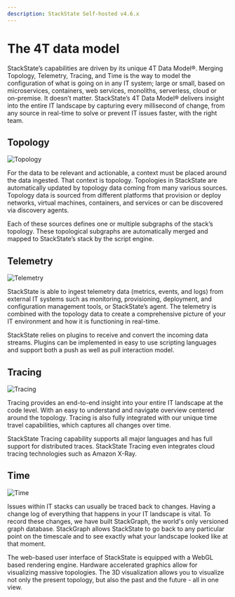 ```yaml
---
description: StackState Self-hosted v4.6.x
---
```


# The 4T data model

StackState’s capabilities are driven by its unique 4T Data Model®. Merging Topology, Telemetry, Tracing, and Time is the way to model the configuration of what is going on in any IT system; large or small, based on microservices, containers, web services, monoliths, serverless, cloud or on-premise. It doesn’t matter. StackState’s 4T Data Model® delivers insight into the entire IT landscape by capturing every millisecond of change, from any source in real-time to solve or prevent IT issues faster, with the right team.

## Topology

![Topology](../../.gitbook/assets/4T_Topolog_UnderDaHood-1.png)

For the data to be relevant and actionable, a context must be placed around the data ingested. That context is topology. Topologies in StackState are automatically updated by topology data coming from many various sources. Topology data is sourced from different platforms that provision or deploy networks, virtual machines, containers, and services or can be discovered via discovery agents.

Each of these sources defines one or multiple subgraphs of the stack’s topology. These topological subgraphs are automatically merged and mapped to StackState’s stack by the script engine.

## Telemetry

![Telemetry](../../.gitbook/assets/4T_Telemetry_UnderDaHood-1.png)

StackState is able to ingest telemetry data \(metrics, events, and logs\) from external IT systems such as monitoring, provisioning, deployment, and configuration management tools, or StackState’s agent. The telemetry is combined with the topology data to create a comprehensive picture of your IT environment and how it is functioning in real-time.

StackState relies on plugins to receive and convert the incoming data streams. Plugins can be implemented in easy to use scripting languages and support both a push as well as pull interaction model.

## Tracing

![Tracing](../../.gitbook/assets/4T_Tracing_UnderDaHood-1.png)

Tracing provides an end-to-end insight into your entire IT landscape at the code level. With an easy to understand and navigate overview centered around the topology. Tracing is also fully integrated with our unique time travel capabilities, which captures all changes over time.

StackState Tracing capability supports all major languages and has full support for distributed traces. StackState Tracing even integrates cloud tracing technologies such as Amazon X-Ray.

## Time

![Time](../../.gitbook/assets/4T_Time_UnderDaHood-1.png)

Issues within IT stacks can usually be traced back to changes. Having a change log of everything that happens in your IT landscape is vital. To record these changes, we have built StackGraph, the world's only versioned graph database. StackGraph allows StackState to go back to any particular point on the timescale and to see exactly what your landscape looked like at that moment.

The web-based user interface of StackState is equipped with a WebGL based rendering engine. Hardware accelerated graphics allow for visualizing massive topologies. The 3D visualization allows you to visualize not only the present topology, but also the past and the future - all in one view.

